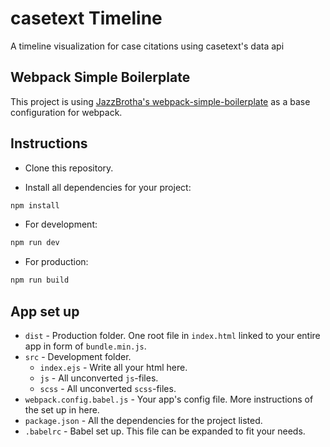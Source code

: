 # casetext Timeline
A timeline visualization for case citations using casetext's data api

## Webpack Simple Boilerplate
This project is using [JazzBrotha's webpack-simple-boilerplate](https://github.com/JazzBrotha/webpack-simple-boilerplate) as a base configuration for webpack.

## Instructions

* Clone this repository.

* Install all dependencies for your project:

```bash
npm install
```

* For development:

```bash
npm run dev
```
* For production:

```bash
npm run build
```

## App set up

* `dist` - Production folder. One root file in `index.html` linked to your entire app in form of `bundle.min.js`.
* `src` - Development folder.
    - `index.ejs` - Write all your html here.
    - `js` - All unconverted `js`-files.
    - `scss` - All unconverted `scss`-files.
* `webpack.config.babel.js` - Your app's config file. More instructions of the set up in here.
* `package.json` - All the dependencies for the project listed.
* `.babelrc` - Babel set up. This file can be expanded to fit your needs.
